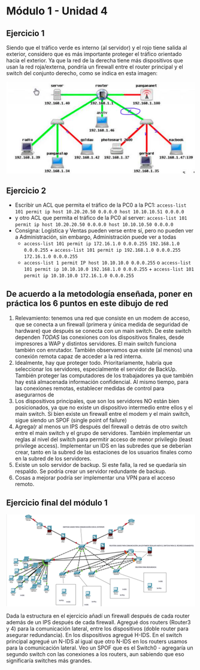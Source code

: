 # Módulo 1 - Unidad 4

## Ejercicio 1

Siendo que el tráfico verde es interno (al servidor) y el rojo tiene salida al exterior, considero que es más importante proteger el tráfico orientado hacia el exterior. Ya que la red de la derecha tiene más dispositivos que usan la red roja/externa, pondría un firewall entre el router principal y el switch del conjunto derecho, como se indica en esta imagen:

![imagen003](./003.png)

## Ejercicio 2

- Escribir un ACL que permita el tráfico de la PC0 a la PC1: `access-list 101 permit ip host 10.20.20.50 0.0.0.0 host 10.10.10.51 0.0.0.0`
- y otro ACL que permita el tráfico de la PC0 al server: `access-list 101 permit ip host 10.20.20.50 0.0.0.0 host 10.10.10.50 0.0.0.0`
- Consigna: Logística y Ventas pueden verse entre sí, pero no pueden ver a Administración, sin embargo, Administración puede ver a todas
  - `access-list 101 permit ip 172.16.1.0 0.0.0.255 192.168.1.0 0.0.0.255` + `access-list 101 permit ip 192.168.1.0 0.0.0.255 172.16.1.0 0.0.0.255`
  - `access-list 1 permit IP host 10.10.10.0 0.0.0.255` o `access-list 101 permit ip 10.10.10.0 192.168.1.0 0.0.0.255` + `access-list 101 permit ip 10.10.10.0 172.16.1.0 0.0.0.255`

## De acuerdo a la metodología enseñada, poner en práctica los 6 puntos en este dibujo de red

1. Relevamiento: tenemos una red que consiste en un modem de acceso, que se conecta a un firewall (primera y única medida de seguridad de hardware) que después se conecta con un main switch. De este switch dependen _TODAS_ las conexiones con los dispositivos finales, desde impresores a WAP y distintos servidores. El main switch funciona también con enrutador. También observamos que existe (al menos) una conexión remota capaz de acceder a la red interna.
2. Idealmente, hay que proteger todo. Prioritariamente, habría que seleccionar los servidores, especialmente el servidor de BackUp. También proteger las computadores de los trabajadores ya que también hay está almacenada información confidencial. Al mismo tiempo, para las conexiones remotas, establecer medidas de control para asegurarnos de
3. Los dispositivos principales, que son los servidores NO están bien posicionados, ya que no existe un dispositivo intermedio entre ellos y el main switch. Si bien existe un firewall entre el modem y el main switch, sigue siendo un SPOF (single point of failure)
4. Agrega(r al menos un IPS después del firewall o detrás de otro switch entre el main switch y el grupo de servidores. También implementar un reglas al nivel del switch para permitir acceso de menor privilegio (least privilege access). Implementar un IDS en las subredes que se deberían crear, tanto en la subred de las estaciones de los usuarios finales como en la subred de los servidores.
5. Existe un solo servidor de backup. Si este falla, la red se quedaría sin respaldo. Se podría crear un servidor redundante de backup.
6. Cosas a mejorar podría ser implementar una VPN para el acceso remoto.

## Ejercicio final del módulo 1

![MOD1U4](./MOD1U4.png)

Dada la estructura en el ejercicio añadí un firewall después de cada router además de un IPS después de cada firewall. Agregué dos routers (Router3 y 4) para la comunicación lateral, entre los dispositivos (doble router para asegurar redundancia). En los dispositivos agregué H-IDS. En el switch principal agregué un N-IDS al igual que otro N-IDS en los routers usamos para la comunicación lateral. Veo un SPOF que es el Switch0 - agregaría un segundo switch con las conexiones a los routers, aun sabiendo que eso significaría switches más grandes.
